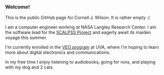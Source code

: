 ### Welcome!
This is the public GitHub page for Cornell J. Wilson. It is rather empty :(

I am a computer engineer working at NASA Langley Research Center. I am the software lead for the [SCALPSS Project](https://www.nasa.gov/feature/langley/tiny-nasa-cameras-to-watch-commercial-lander-form-craters-on-moon) and eagerly await its maiden voyage this summer.

I'm currently enrolled in the [VEO program](https://engineering.virginia.edu/online) at UVA, where I'm hoping to learn more about digital electronics and communications.

In my free time I enjoy listening to audiobooks, going for runs, and playing with my dog and 2 cats.

<!--
**YungCorn/YungCorn** is a ✨ _special_ ✨ repository because its `README.md` (this file) appears on your GitHub profile.

Here are some ideas to get you started:

- 🔭 I’m currently working on ...
- 🌱 I’m currently learning ...
- 👯 I’m looking to collaborate on ...
- 🤔 I’m looking for help with ...
- 💬 Ask me about ...
- 📫 How to reach me: ...
- 😄 Pronouns: ...
- ⚡ Fun fact: ...
-->
